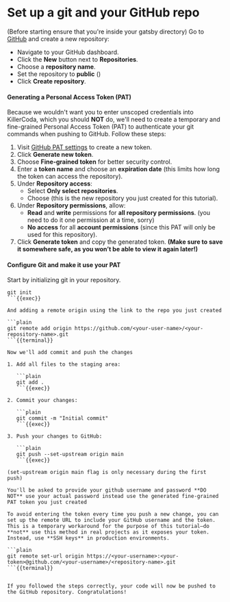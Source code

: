 # Set up a git and your GitHub repo


(Before starting ensure that you're inside your gatsby directory)
Go to [GitHub](https://github.com) and create a new repository:
   - Navigate to your GitHub dashboard.
   - Click the **New** button next to **Repositories**.
   - Choose a **repository name**.
   - Set the repository to **public** ()
   - Click **Create repository**.

#### Generating a Personal Access Token (PAT)

Because we wouldn't want you to enter unscoped credentials into KillerCoda, which you should **NOT** do, we'll need to create a temporary and fine-grained Personal Access Token (PAT) to authenticate your git commands when pushing to GitHub. Follow these steps:

1. Visit [GitHub PAT settings](https://github.com/settings/tokens) to create a new token.
2. Click **Generate new token**.
3. Choose **Fine-grained token** for better security control.
4. Enter a **token name** and choose an **expiration date** (this limits how long the token can access the repository).
5. Under **Repository access**:
   - Select **Only select repositories**.
   - Choose **<repository-name>** (this is the new repository you just created for this tutorial).
6. Under **Repository permissions**, allow:
   - **Read** and **write** permissions for **all repository permissions**. (you need to do it one permission at a time, sorry)
   - **No access** for all **account permissions** (since this PAT will only be used for this repository).
7. Click **Generate token** and copy the generated token. **(Make sure to save it somewhere safe, as you won’t be able to view it again later!)**

####  Configure Git  and make it use your PAT

Start by initializing git in your repository.

 ```plain
git init
```{{exec}}

And adding a remote origin using the link to the repo you just created

```plain
git remote add origin https://github.com/<your-user-name>/<your-repository-name>.git
```{{terminal}}

Now we'll add commit and push the changes

1. Add all files to the staging area:

    ```plain
    git add .
    ```{{exec}}

2. Commit your changes:

    ```plain
    git commit -m "Initial commit"
    ```{{exec}}

3. Push your changes to GitHub:

    ```plain
    git push --set-upstream origin main
    ```{{exec}}

(set-upstream origin main flag is only necessary during the first push)

You'll be asked to provide your github username and password **DO NOT** use your actual password instead use the generated fine-grained PAT token you just created

To avoid entering the token every time you push a new change, you can set up the remote URL to include your GitHub username and the token. This is a temporary workaround for the purpose of this tutorial—do **not** use this method in real projects as it exposes your token. Instead, use **SSH keys** in production environments.

```plain
git remote set-url origin https://<your-username>:<your-token>@github.com/<your-username>/<repository-name>.git
```{{terminal}}


If you followed the steps correctly, your code will now be pushed to the GitHub repository. Congratulations!